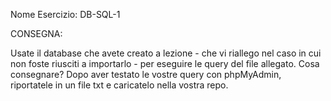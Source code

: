 Nome Esercizio: DB-SQL-1

CONSEGNA:

Usate il database che avete creato a lezione - che vi riallego nel caso in cui non foste riusciti a importarlo - per eseguire le query del file allegato.
Cosa consegnare?
Dopo aver testato le vostre query con phpMyAdmin, riportatele in un file txt e caricatelo nella vostra repo.